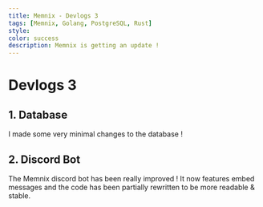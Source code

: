```yaml
---
title: Memnix - Devlogs 3
tags: [Memnix, Golang, PostgreSQL, Rust]
style:  
color: success
description: Memnix is getting an update ! 
---
```


# Devlogs 3

## 1. Database

I made some very minimal changes to the database ! 

## 2. Discord Bot

The Memnix discord bot has been really improved ! It now features embed messages and the code has been partially rewritten to be more readable & stable.  

